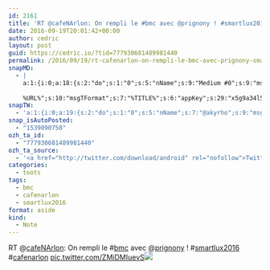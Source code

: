 ```yaml
---
id: 2161
title: 'RT @cafeNArlon: On rempli le #bmc avec @prignony ! #smartlux2016 #cafenarlon pic.twitter.com/ZMiDMIuevS'
date: 2016-09-19T20:01:42+00:00
author: cedric
layout: post
guid: https://cedric.io/?tid=777930681489981440
permalink: /2016/09/19/rt-cafenarlon-on-rempli-le-bmc-avec-prignony-smartlux2016-cafenarlon-pic-twitter-com-zmidmiuevs/
snapMD:
  - |
    a:1:{i:0;a:18:{s:2:"do";s:1:"0";s:5:"nName";s:9:"Medium #0";s:9:"msgFormat";s:19:"%FULLTEXT%
    
    %URL%";s:10:"msgTFormat";s:7:"%TITLE%";s:6:"appKey";s:29:"x5g9a34l5z294i5y2q284e4g54454";s:6:"appSec";s:85:"d3h0a44e4s2b4i5u2r234m5f5b4v2l5q2a444h574347464a454x2w20374447494c484b4w2c464f5u2d4z2";s:8:"inclTags";s:1:"1";s:7:"fltrsOn";i:0;s:5:"fltrs";a:0:{}s:7:"proxyOn";i:0;s:7:"useSURL";i:0;s:1:"v";i:350;s:4:"publ";s:1:"0";s:11:"accessToken";s:65:"2353413aa5437433e5648ccf74a16119308317c52d1a24d8ed99f26add037528a";s:12:"appAppUserID";s:65:"104b21fd8da79171a6e7bf800d03b4b761204f242935e05d2d86850a6b1635f77";s:14:"appAppUserName";s:26:"Cédric Bousmanne (akyrho)";s:13:"appAppUserURL";s:26:"https://medium.com/@akyrho";s:7:"pubList";a:0:{}}}
snapTW:
  - 'a:1:{i:0;a:19:{s:2:"do";s:1:"0";s:5:"nName";s:7:"@akyrho";s:9:"msgFormat";s:26:"%TITLE%. %EXCERPT% - %URL%";s:6:"appKey";s:55:"x5g9a8325v2y475r3c4m48584n53446p423r3r5u3e356j5j3k4r2p3";s:6:"appSec";s:105:"d3h0a94o46415u594v3q5l5n5l4r4x474x4j484o473u4i5w2m4k494z2k344n306n5r3l5v2s554p4n3p3k45495c3z4v4d3m3u5w525";s:7:"fltrsOn";i:0;s:5:"fltrs";a:0:{}s:7:"proxyOn";i:0;s:7:"useSURL";i:0;s:1:"v";i:350;s:5:"twURL";s:25:"http://twitter.com/akyrho";s:11:"accessToken";s:50:"6678782-Eyg60SCeh7762DEIsYtTPD5GVeOuSN8ATMdF2Lpppe";s:14:"accessTokenSec";s:45:"PgGDCbcYLJnR5esZjY9ID72A33mUNCYnQwaQTBsojSJNa";s:5:"tw140";i:0;s:10:"riComments";s:1:"1";s:11:"riCommentsM";s:1:"1";s:12:"riCommentsAA";s:1:"1";s:8:"attchImg";s:1:"1";s:9:"wpImgSize";s:4:"full";}}'
snap_isAutoPosted:
  - "1539090758"
ozh_ta_id:
  - "777930681489981440"
ozh_ta_source:
  - '<a href="http://twitter.com/download/android" rel="nofollow">Twitter for Android</a>'
categories:
  - toots
tags:
  - bmc
  - cafenarlon
  - smartlux2016
format: aside
kind:
  - Note
---
```

RT <span class="username username_linked">@<a href="https://twitter.com/cafeNArlon" title="Café Numérique Arlon">cafeNArlon</a></span>: On rempli le <span class="hashtag hashtag_local">#<a href="https://cedric.io/tag/bmc/">bmc</a> avec <span class="username username_linked">@<a href="https://twitter.com/prignony" title="Yves Prignon">prignony</a></span> ! <span class="hashtag hashtag_local">#<a href="https://cedric.io/tag/smartlux2016/">smartlux2016</a> <span class="hashtag hashtag_local">#<a href="https://cedric.io/tag/cafenarlon/">cafenarlon</a> <a href="https://twitter.com/cafeNArlon/status/777929853752451072/photo/1" title="https://twitter.com/cafeNArlon/status/777929853752451072/photo/1" class="link link_untco link_untco_image">pic.twitter.com/ZMiDMIuevS</a><span class="embed_image embed_image_yes"><a href="https://twitter.com/cafeNArlon/status/777929853752451072/photo/1"><img src="https://i0.wp.com/pbs.twimg.com/media/CsvDE97XYAA60Iz.jpg?w=900&#038;ssl=1" data-recalc-dims="1" /></a></span></p>